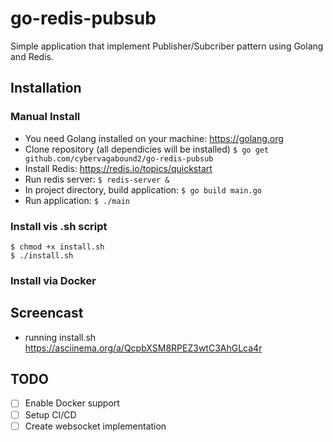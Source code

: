 # go-redis-pubsub
Simple application that implement Publisher/Subcriber pattern using Golang and Redis.

## Installation

### Manual Install
- You need Golang installed on your machine:
https://golang.org
- Clone repository (all dependicies will be installed)
`$ go get github.com/cybervagabound2/go-redis-pubsub`
- Install Redis: https://redis.io/topics/quickstart
- Run redis server:
`$ redis-server &`
- In project directory, build application:
`$ go build main.go`
- Run application:
`$ ./main`

### Install vis .sh script
`$ chmod +x install.sh`  
`$ ./install.sh`

### Install via Docker

## Screencast
- running install.sh
https://asciinema.org/a/QcpbXSM8RPEZ3wtC3AhGLca4r
## TODO
- [ ] Enable Docker support
- [ ] Setup CI/CD
- [ ] Create websocket implementation
